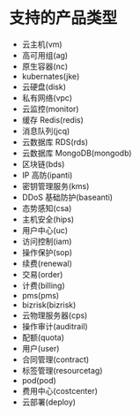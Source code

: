 # 支持的产品类型

* 云主机(vm)
* 高可用组(ag)
* 原生容器(nc)
* kubernates(jke)
* 云硬盘(disk)
* 私有网络(vpc)
* 云监控(monitor)
* 缓存 Redis(redis)
* 消息队列(jcq)
* 云数据库 RDS(rds)
* 云数据库 MongoDB(mongodb)
* 区块链(bds)
* IP 高防(ipanti)
* 密钥管理服务(kms)
* DDoS 基础防护(baseanti)
* 态势感知(csa)
* 主机安全(hips)
* 用户中心(uc)
* 访问控制(iam)
* 操作保护(sop)
* 续费(renewal)
* 交易(order)
* 计费(billing)
* pms(pms)
* bizrisk(bizrisk)
* 云物理服务器(cps)
* 操作审计(auditrail)
* 配额(quota)
* 用户(user)
* 合同管理(contract)
* 标签管理(resourcetag)
* pod(pod)
* 费用中心(costcenter)
* 云部署(deploy)

